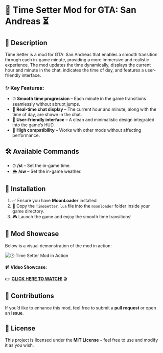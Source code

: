 # 🚀 Time Setter Mod for GTA: San Andreas ⏳

## 📝 Description
Time Setter is a mod for GTA: San Andreas that enables a smooth transition through each in-game minute, providing a more immersive and realistic experience. The mod updates the time dynamically, displays the current hour and minute in the chat, indicates the time of day, and features a user-friendly interface.

### ✨ Key Features:
- ⏱ **Smooth time progression** – Each minute in the game transitions seamlessly without abrupt jumps.
- 💬 **Real-time chat display** – The current hour and minute, along with the time of day, are shown in the chat.
- 🎨 **User-friendly interface** – A clean and minimalistic design integrated into the game’s HUD.
- 🔧 **High compatibility** – Works with other mods without affecting performance.

## 🛠 Available Commands
- ⏰ **/st** – Set the in-game time.
- 🌦 **/sw** – Set the in-game weather.

## 🔧 Installation
1. ✅ Ensure you have **MoonLoader** installed.
2. 📂 Copy the `TimeSetter.lua` file into the `moonloader` folder inside your game directory.
3. 🎮 Launch the game and enjoy the smooth time transitions!

## 🎥 Mod Showcase
Below is a visual demonstration of the mod in action:

![🕒 Time Setter Mod in Action](https://github.com/USERNAME/REPO_NAME/raw/main/demo.gif)

📹 **Video Showcase:**

👉 [**CLICK HERE TO WATCH!**](https://streamable.com/6xi88s) 🎬

## 🤝 Contributions
If you’d like to enhance this mod, feel free to submit a **pull request** or open an **issue**.

## 📜 License
This project is licensed under the **MIT License** – feel free to use and modify it as you wish.

